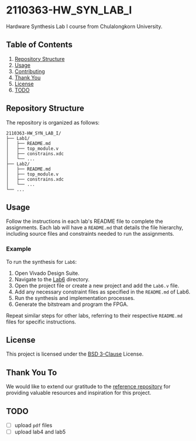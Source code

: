 # 2110363-HW_SYN_LAB_I
Hardware Synthesis Lab I course from Chulalongkorn University.

## Table of Contents

1. [Repository Structure](#repository-structure)
2. [Usage](#usage)
3. [Contributing](#contributing)
4. [Thank You](#thank-you)
5. [License](#license)
6. [TODO](#todo)

## Repository Structure

The repository is organized as follows:
```
2110363-HW_SYN_LAB_I/
├── Lab1/
│   ├── README.md
│   ├── top_module.v
│   ├── constrains.xdc
│   └── ...
├── Lab2/
│   ├── README.md
│   ├── top_module.v
│   ├── constrains.xdc
│   └── ...
└── ...
```

## Usage

Follow the instructions in each lab's README file to complete the assignments. Each lab will have a `README.md` that details the file hierarchy, including source files and constraints needed to run the assignments.

### Example

To run the synthesis for `Lab6`:

1. Open Vivado Design Suite.
2. Navigate to the [Lab6](./Lab06/) directory.
3. Open the project file or create a new project and add the `Lab6.v` file.
4. Add any necessary constraint files as specified in the `README.md` of Lab6.
5. Run the synthesis and implementation processes.
6. Generate the bitstream and program the FPGA.

Repeat similar steps for other labs, referring to their respective `README.md` files for specific instructions.

## License

This project is licensed under the [BSD 3-Clause](./LICENSE) License.

## Thank You To
We would like to extend our gratitude to the [reference repository](https://github.com/raviporna/HWSYNLAB2021/tree/main) for providing valuable resources and inspiration for this project.

## TODO
- [ ] upload `pdf` files
- [ ] upload lab4 and lab5